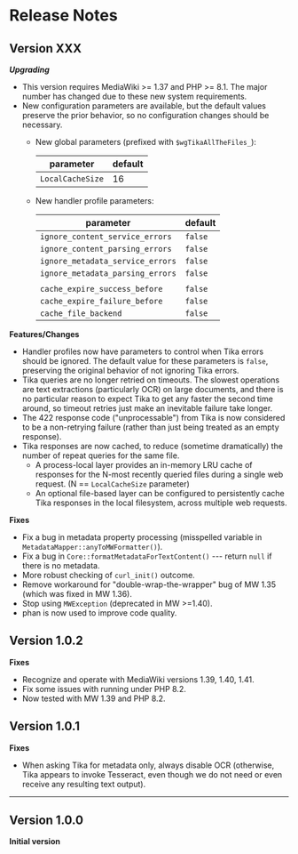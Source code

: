 # Release Notes

## Version XXX
***Upgrading***
   - This version requires MediaWiki >= 1.37 and PHP >= 8.1.
     The major number has changed due to these new system requirements.
   - New configuration parameters are available, but the default values
     preserve the prior behavior, so no configuration changes should
     be necessary.
     - New global parameters (prefixed with `$wgTikaAllTheFiles_`):

       | parameter        | default |
       |------------------|---------|
       | `LocalCacheSize` | 16      |

     - New handler profile parameters:

       | parameter                        | default |
       |----------------------------------|---------|
       | `ignore_content_service_errors`  | `false` |
       | `ignore_content_parsing_errors`  | `false` |
       | `ignore_metadata_service_errors` | `false` |
       | `ignore_metadata_parsing_errors` | `false` |
       |                                  |         |
       | `cache_expire_success_before`    | `false` |
       | `cache_expire_failure_before`    | `false` |
       | `cache_file_backend`             | `false` |

**Features/Changes**
   - Handler profiles now have parameters to control when Tika errors should
     be ignored.  The default value for these parameters is `false`, preserving
     the original behavior of not ignoring Tika errors.
   - Tika queries are no longer retried on timeouts.  The slowest operations
     are text extractions (particularly OCR) on large documents, and there is
     no particular reason to expect Tika to get any faster the second time
     around, so timeout retries just make an inevitable failure take longer.
   - The 422 response code ("unprocessable") from Tika is now considered to
     be a non-retrying failure (rather than just being treated as an empty
     response).
   - Tika responses are now cached, to reduce (sometime dramatically) the
     number of repeat queries for the same file.
     - A process-local layer provides an in-memory LRU cache of responses for
       the N-most recently queried files during a single web request.
       (N == `LocalCacheSize` parameter)
     - An optional file-based layer can be configured to persistently cache
       Tika responses in the local filesystem, across multiple web requests.

**Fixes**
   - Fix a bug in metadata property processing (misspelled variable
     in `MetadataMapper::anyToMWFormatter()`).
   - Fix a bug in `Core::formatMetadataForTextContent()` --- return `null`
     if there is no metadata.
   - More robust checking of `curl_init()` outcome.
   - Remove workaround for "double-wrap-the-wrapper" bug of MW 1.35 (which
     was fixed in MW 1.36).
   - Stop using `MWException` (deprecated in MW >=1.40).
   - phan is now used to improve code quality.

## Version 1.0.2
**Fixes**
   - Recognize and operate with MediaWiki versions 1.39, 1.40, 1.41.
   - Fix some issues with running under PHP 8.2.
   - Now tested with MW 1.39 and PHP 8.2.

## Version 1.0.1
**Fixes**
   - When asking Tika for metadata only, always disable OCR (otherwise,
     Tika appears to invoke Tesseract, even though we do not need or even
     receive any resulting text output).
---

## Version 1.0.0
**Initial version**
